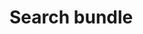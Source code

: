 # Search bundle

<!--@include: ./introduction.md -->
<!--@include: ./installation.md -->
<!--@include: ./search-engines.md -->
<!--@include: ./indexing.md -->
<!--@include: ./filter-data.md -->
<!--@include: ./search.md -->
<!--@include: ./auto-suggest.md -->
<!--@include: ./debugging.md -->
